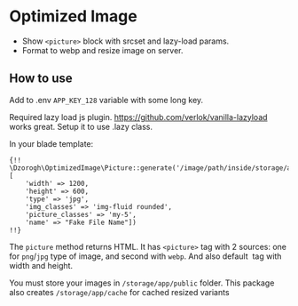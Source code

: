 # Optimized Image

* Show `<picture>` block with srcset and lazy-load params.
* Format to webp and resize image on server.

## How to use

Add to .env `APP_KEY_128` variable with some long key.

Required lazy load js plugin. 
https://github.com/verlok/vanilla-lazyload works great. 
Setup it to use .lazy class.

In your blade template:
```blade
{!! \Dzorogh\OptimizedImage\Picture::generate('/image/path/inside/storage/app/public/folder.jpg', [
    'width' => 1200,
    'height' => 600,
    'type' => 'jpg',
    'img_classes' => 'img-fluid rounded',
    'picture_classes' => 'my-5',
    'name' => "Fake File Name"])
!!}
```

The `picture` method returns HTML. It has `<picture>` tag with 2 sources: 
one for `png`/`jpg` type of image, and second with `webp`. 
And also default <img> tag with width and height. 

You must store your images in `/storage/app/public` folder. 
This package also creates  `/storage/app/cache` for cached resized variants

